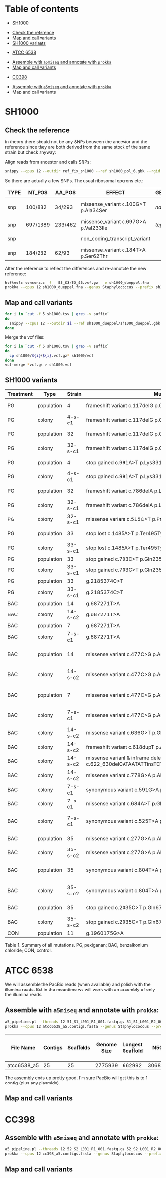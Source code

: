 # Table of contents

- [SH1000](#sh1000)
 * [Check the reference](#check-the-reference)
 * [Map and call variants](#map-and-call-variants)
 * [SH1000 variants](#sh1000-variants)
- [ATCC 6538](#atcc-6538)
 * [Assemble with `a5miseq` and annotate with `prokka`](#assemble-with-a5miseq-and-annotate-with-prokka)
 * [Map and call variants](#map-and-call-variants)
- [CC398](#cc398)
 * [Assemble with `a5miseq` and annotate with `prokka`](#assemble-with-a5miseq-and-annotate-with-prokka)
 * [Map and call variants](#map-and-call-variants)

# SH1000

## Check the reference

In theory there should not be any SNPs between the ancestor and the reference since they are both derived from the same stock of the same strain but check anyway:

Align reads from ancestor and calls SNPs:

```sh
snippy --cpus 12 --outdir ref_fix_sh1000 --ref sh1000_pol_6.gbk --rgid 53_S3 --prefix 53_S3 --pe1 ../53_S3_L001_R1_001.fastq.gz --pe2 ../53_S3_L001_R2_001.fastq.gz &> 53_S3.log
```

So there are actually a few SNPs. The usual ribosomal operons etc.:

|TYPE|NT_POS  |AA_POS | EFFECT                                |GENE  |PRODUCT                       |
|----|--------|-------|---------------------------------------|------|------------------------------|
|snp |100/882 |34/293 | missense_variant c.100G>T p.Ala34Ser  |*nanA*|N-acetylneuraminate lyase     |
|snp |697/1389|233/462| missense_variant c.697G>A p.Val233Ile |*tcyP*|L-cystine uptake protein TcyP |
|snp |        |       | non_coding_transcript_variant         |      |16S ribosomal RNA             |
|snp |184/282 | 62/93 | missense_variant c.184T>A p.Ser62Thr  |      |hypothetical protein          |

Alter the reference to reflect the differences and re-annotate the new reference:

```sh
bcftools consensus -f   53_S3/53_S3.vcf.gz  -o sh1000_dueppel.fna
prokka --cpus 12 sh1000_dueppel.fna --genus Staphylococcus --prefix sh1000_dueppel &> sh1000_dueppel.log
```

## Map and call variants

```sh
for i in `cut -f 5 sh1000.tsv | grep -v suffix`
do
  snippy --cpus 12 --outdir $i --ref sh1000_dueppel/sh1000_dueppel.gbk --rgid $i --prefix $i --pe1 ..//${i}_L001_R1_001.fastq.gz --pe2 ../${i}_L001_R2_001.fastq.gz &> $i.log
done
```

Merge the vcf files:

```sh
for i in `cut -f 5 sh1000.tsv | grep -v suffix`
do
  cp sh1000/${i}/${i}.vcf.gz* sh1000/vcf
done
vcf-merge *vcf.gz > sh1000.vcf
```

## SH1000 variants

|Treatment|  Type        | Strain   |  Mutation                                                                                       |  Locus tag   | Annotation|  Function                                        |
|---------|--------------|----------|-------------------------------------------------------------------------------------------------|--------------|-----------|--------------------------------------------------|
|  PG     |  population  |    4     |  frameshift variant c.117delG p.Gly41fs                                                         |  PROKKA_01659|   *hemY*  |  Protoporphyrinogen oxidase                      | 
|  PG     |  colony      | 4-s-c1   |  frameshift variant c.117delG p.Gly41fs                                                         |  PROKKA_01659|   *hemY*  |  Protoporphyrinogen oxidase                      | 
|  PG     |  population  |   32     |  frameshift variant c.117delG p.Gly41fs                                                         |  PROKKA_01659|   *hemY*  |  Protoporphyrinogen oxidase                      | 
|  PG     |  colony      | 32-s-c1  |  frameshift variant c.117delG p.Gly41fs                                                         |  PROKKA_01659|   *hemY*  |  Protoporphyrinogen oxidase                      | 
|  PG     |  population  |    4     |  stop gained c.991A>T p.Lys331\*                                                                |  PROKKA_01871|   *cls2*  |  Cardiolipin synthase                            | 
|  PG     |  colony      | 4-s-c1   |  stop gained c.991A>T p.Lys331\*                                                                |  PROKKA_01871|   *cls2*  |  Cardiolipin synthase                            | 
|  PG     |  population  |   32     |  frameshift variant c.786delA p.Lys262fs                                                        |  PROKKA_01871|   *cls2*  |  Cardiolipin synthase                            | 
|  PG     |  colony      | 32-s-c1  |  frameshift variant c.786delA p.Lys262fs                                                        |  PROKKA_01871|   *cls2*  |  Cardiolipin synthase                            | 
|  PG     |  colony      | 32-s-c1  |  missense variant c.515C>T p.Pro172Leu                                                          |  PROKKA_01192|   *parE*  |  DNA topoisomerase 4 subunit B                   | 
|  PG     |  population  |   33     |  stop lost c.1485A>T p.Ter495Tyrext\*?                                                          |  PROKKA_01871|   *cls2*  |  Cardiolipin synthase                            | 
|  PG     |  colony      | 33-s-c1  |  stop lost c.1485A>T p.Ter495Tyrext\*?                                                          |  PROKKA_01871|   *cls2*  |  Cardiolipin synthase                            | 
|  PG     |  population  |   33     |  stop gained c.703C>T p.Gln235\*                                                                |  PROKKA_01660|   *hemH*  |  Ferrochelatase                                  | 
|  PG     |  colony      | 33-s-c1  |  stop gained c.703C>T p.Gln235\*                                                                |  PROKKA_01660|   *hemH*  |  Ferrochelatase                                  | 
|  PG     |  population  |   33     |  g.2185374C>T                                                                                   |  intergenic  |    -      |  -                                               | 
|  PG     |  colony      | 33-s-c1  |  g.2185374C>T                                                                                   |  intergenic  |    -      |  -                                               | 
|  BAC    |  population  |   14     |  g.687271T>A                                                                                    |  intergenic  |    -      |  -                                               | 
|  BAC    |  colony      | 14-s-c2  |  g.687271T>A                                                                                    |  intergenic  |    -      |  -                                               | 
|  BAC    |  population  |    7     |  g.687271T>A                                                                                    |  intergenic  |    -      |  -                                               | 
|  BAC    |  colony      | 7-s-c1   |  g.687271T>A                                                                                    |  intergenic  |    -      |  -                                               | 
|  BAC    |  population  |   14     |  missense variant c.477C>G p.Asp159Glu                                                          |  PROKKA_02369|    -      |  Baeyer-Villiger flavin-containing monooxygenase | 
|  BAC    |  colony      | 14-s-c2  |  missense variant c.477C>G p.Asp159Glu                                                          |  PROKKA_02369|    -      |  Baeyer-Villiger flavin-containing monooxygenase | 
|  BAC    |  population  |    7     |  missense variant c.477C>G p.Asp159Glu                                                          |  PROKKA_02369|    -      |  Baeyer-Villiger flavin-containing monooxygenase | 
|  BAC    |  colony      | 7-s-c1   |  missense variant c.477C>G p.Asp159Glu                                                          |  PROKKA_02369|    -      |  Baeyer-Villiger flavin-containing monooxygenase | 
|  BAC    |  colony      | 14-s-c2  |  missense variant c.636G>T p.Gln212His                                                          |  PROKKA_01209|   *trpB*  |  Tryptophan synthase beta chain                  | 
|  BAC    |  colony      | 14-s-c2  |  frameshift variant c.618dupT p.Arg207fs                                                        |  PROKKA_01818|   *agrA*  |  Accessory gene regulator protein A              |
|  BAC    |  colony      | 14-s-c2  |  missense variant & inframe deletion c.622_630delCATAATATTinsTCTTTCp.His208_Ile210delinsSerPhe  |  PROKKA_01818|   *agrA*  |  Accessory gene regulator protein A              |
|  BAC    |  colony      | 14-s-c2  |  missense variant c.778G>A p.Ala260Thr                                                          |  PROKKA_01862|   *kdpD*  |  Sensor protein KdpD                             | 
|  BAC    |  colony      | 7-s-c1   |  synonymous variant c.591G>A p.Gln197Gln                                                        |  PROKKA_01039|    -      |  hypothetical protein                            | 
|  BAC    |  colony      | 7-s-c1   |  missense variant c.684A>T p.Glu228Asp                                                          |  PROKKA_01817|   *dpiB*  |  Sensor histidine kinase DpiB                    | 
|  BAC    |  colony      | 7-s-c1   |  synonymous variant c.525T>A p.Thr175Thr                                                        |  PROKKA_01929|   *czcD*  |  Cadmium, cobalt and zinc/H( )-K( ) antiporter   | 
|  BAC    |  population  |   35     |  missense variant c.277G>A p.Ala93Thr                                                           |  PROKKA_01081|   *topA*  |  DNA topoisomerase 1                             | 
|  BAC    |  colony      | 35-s-c2  |  missense variant c.277G>A p.Ala93Thr                                                           |  PROKKA_01081|   *topA*  |  DNA topoisomerase 1                             | 
|  BAC    |  population  |   35     |  synonymous variant c.804T>A p.Ile268Ile                                                        |  PROKKA_01457|    -      |  putative AAA domain-containing protein          | 
|  BAC    |  colony      | 35-s-c2  |  synonymous variant c.804T>A p.Ile268Ile                                                        |  PROKKA_01457|    -      |  putative AAA domain-containing protein          | 
|  BAC    |  population  |   35     |  stop gained c.2035C>T p.Gln679\*                                                               |  PROKKA_01463|   *relA*  |  GTP pyrophosphokinase                           | 
|  BAC    |  colony      | 35-s-c2  |  stop gained c.2035C>T p.Gln679\*                                                               |  PROKKA_01463|   *relA*  |  GTP pyrophosphokinase                           | 
|  CON    |  population  |   11     |  g.1960175G>A                                                                                   |  intergenic  |    -      |  -                                               | 

Table 1. Summary of all mutations. PG, pexiganan; BAC, benzalkonium chloride; CON, control.

# ATCC 6538

We will assemble the PacBio reads (when available) and polish with the illumina reads. But in the meantime we will work with an assembly of only the illumina reads.

## Assemble with `a5miseq` and annotate with `prokka`:

```sh
a5_pipeline.pl --threads 12 51_S1_L001_R1_001.fastq.gz 51_S1_L001_R2_001.fastq.gz atcc6538_a5
prokka --cpus 12 atcc6538_a5.contigs.fasta --genus Staphylococcus --prefix atcc6538_a5 --force &> atcc6538_a5.log
```

|File Name  | Contigs | Scaffolds | Genome Size | Longest Scaffold | N50  | Raw reads | EC Reads | % reads passing EC | Raw nt  | EC nt     | % nt passing EC | Raw cov | EC cov | Median cov | 10th percentile cov | bases >= Q40 | % GC |
|-----------|---------|-----------|-------------|------------------|------|-----------|----------|--------------------|---------|-----------|-----------------|---------|--------|------------|---------------------|--------------|------| 
|atcc6538_a5|   25    |  25       | 2775939     |  662992          |306853|  1090946  | 1080446  |  99.04             |308243493| 281315666 |     91.26       | 111.04  | 101.34 |  107       |   82                | 2775503      | 32.7 |

The assembly ends up pretty good. I'm sure PacBio will get this is to 1 contig (plus any plasmids).

## Map and call variants

# CC398

## Assemble with `a5miseq` and annotate with `prokka`:

```sh
a5_pipeline.pl --threads 12 52_S2_L001_R1_001.fastq.gz 52_S2_L001_R2_001.fastq.gz cc398_a5
prokka --cpus 12 cc398_a5.contigs.fasta --genus Staphylococcus --prefix cc398_a5 --force &> cc398_a5.log
```

## Map and call variants

